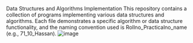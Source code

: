 Data Structures and Algorithms Implementation
This repository contains a collection of programs implementing various data structures and algorithms. Each file demonstrates a specific algorithm or data structure functionality, and the naming convention used is Rollno_Practicalno_name (e.g., 71_10_Hassan).
![image](https://github.com/user-attachments/assets/346d4863-eed6-4174-a2a7-11cc5bc45118)

